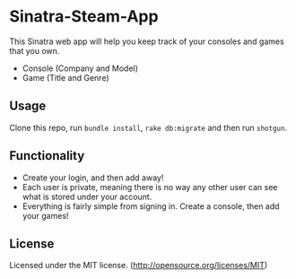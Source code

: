 # Sinatra-Steam-App

This Sinatra web app will help you keep track of your consoles and games that you own.

* Console (Company and Model)
* Game (Title and Genre)

## Usage

Clone this repo, run `bundle install`, `rake db:migrate` and then run `shotgun`.

## Functionality

* Create your login, and then add away!
* Each user is private, meaning there is no way any other user can see what is stored under your account.
* Everything is fairly simple from signing in. Create a console, then add your games!

## License
Licensed under the MIT license. (http://opensource.org/licenses/MIT)
